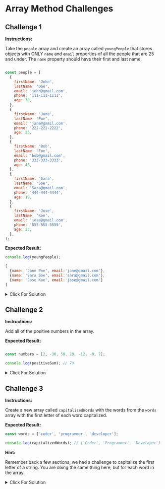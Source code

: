 # Array Method Challenges

## Challenge 1

**Instructions:**

Take the `people` array and create an array called `youngPeople` that stores objects with ONLY `name` and `email` properties of all the people that are 25 and under. The `name` property should have their first and last name.

```JavaScript

const people = [
  {
    firstName: 'John',
    lastName: 'Doe',
    email: 'john@gmail.com',
    phone: '111-111-1111',
    age: 30,
  },
  {
    firstName: 'Jane',
    lastName: 'Poe',
    email: 'jane@gmail.com',
    phone: '222-222-2222',
    age: 25,
  },
  {
    firstName: 'Bob',
    lastName: 'Foe',
    email: 'bob@gmail.com',
    phone: '333-333-3333',
    age: 45,
  },
  {
    firstName: 'Sara',
    lastName: 'Soe',
    email: 'Sara@gmail.com',
    phone: '444-444-4444',
    age: 19,
  },
  {
    firstName: 'Jose',
    lastName: 'Koe',
    email: 'jose@gmail.com',
    phone: '555-555-5555',
    age: 23,
  },
];
```

**Expected Result:**

```JavaScript
console.log(youngPeople);

[
  {name: 'Jane Poe', email:'jane@gmail.com'},
  {name: 'Sara Soe', email:'sara@gmail.com'},
  {name: 'Jose Koe', email:'jose@gmail.com'}
]

```

<details>
  <summary>Click For Solution</summary>

```JavaScript
const youngPeople = people
  .filter((person) => person.age <= 25)
  .map((person) => ({
    name: person.firstName + ' ' + person.lastName,
    email: person.email,
  }));
```

</details>

## Challenge 2

**Instructions:**

Add all of the positive numbers in the array.

**Expected Result:**

```JavaScript

const numbers = [2, -30, 50, 20, -12, -9, 7];

console.log(positiveSum); // 79

```

<details>
  <summary>Click For Solution</summary>

```JavaScript
const numbers = [2, -30, 50, 20, -12, -9, 7];

const positiveSum = numbers
  .filter((number) => number > 0)
  .reduce((acc, cur) => acc + cur, 0);

console.log(positiveSum);
```

</details>

## Challenge 3

**Instructions:**

Create a new array called `capitalizedWords` with the words from the `words` array with the first letter of each word capitalized.

**Expected Result:**

```JavaScript
const words = ['coder', 'programmer', 'developer'];

console.log(capitalizedWords); // ['Coder', 'Programmer', 'Developer']
```

**Hint:**

Remember back a few sections, we had a challenge to capitalize the first letter of a string. You are doing the same thing here, but for each word in the array.

<details>
  <summary>Click For Solution</summary>

```JavaScript
const capitalizedWords = words.map(
  (word) => word[0].toUpperCase() + word.slice(1, word.length)
);

```
</details>